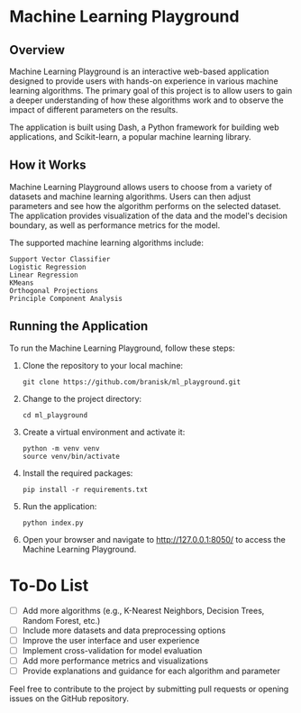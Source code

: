 # Machine Learning Playground
## Overview

Machine Learning Playground is an interactive web-based application designed to provide users with hands-on experience in various machine learning algorithms. The primary goal of this project is to allow users to gain a deeper understanding of how these algorithms work and to observe the impact of different parameters on the results.

The application is built using Dash, a Python framework for building web applications, and Scikit-learn, a popular machine learning library.
## How it Works

Machine Learning Playground allows users to choose from a variety of datasets and machine learning algorithms. Users can then adjust parameters and see how the algorithm performs on the selected dataset. The application provides visualization of the data and the model's decision boundary, as well as performance metrics for the model.

The supported machine learning algorithms include:

    Support Vector Classifier
    Logistic Regression
    Linear Regression
    KMeans
    Orthogonal Projections
    Principle Component Analysis

## Running the Application

To run the Machine Learning Playground, follow these steps:

1. Clone the repository to your local machine:
    ```console
    git clone https://github.com/branisk/ml_playground.git
    ```

2. Change to the project directory:
    ```console
    cd ml_playground
    ```

3. Create a virtual environment and activate it:
    ```console
    python -m venv venv
    source venv/bin/activate
    ```

4. Install the required packages:
    ```console
    pip install -r requirements.txt
    ```
    
5. Run the application:
    ```console
    python index.py
    ```
    
6. Open your browser and navigate to http://127.0.0.1:8050/ to access the Machine Learning Playground.

# To-Do List

- [ ] Add more algorithms (e.g., K-Nearest Neighbors, Decision Trees, Random Forest, etc.)
- [ ] Include more datasets and data preprocessing options
- [ ] Improve the user interface and user experience
- [ ] Implement cross-validation for model evaluation
- [ ] Add more performance metrics and visualizations
- [ ] Provide explanations and guidance for each algorithm and parameter

Feel free to contribute to the project by submitting pull requests or opening issues on the GitHub repository.
